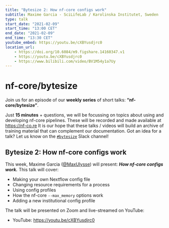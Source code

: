 ```yaml
---
title: "Bytesize 2: How nf-core configs work"
subtitle: Maxime Garcia - SciLifeLab / Karolinska Institutet, Sweden
type: talk
start_date: "2021-02-09"
start_time: "13:00 CET"
end_date: "2021-02-09"
end_time: "13:30 CET"
youtube_embed: https://youtu.be/cXBYusdjrc0
location_url:
    - https://doi.org/10.6084/m9.figshare.14160347.v1
    - https://youtu.be/cXBYusdjrc0
    - https://www.bilibili.com/video/BV1M54y1a7Uy
---
```


# nf-core/bytesize

Join us for an episode of our **weekly series** of short talks: **“nf-core/bytesize”**.

Just **15 minutes** + questions, we will be focussing on topics about using and developing nf-core pipelines.
These will be recorded and made available at <https://nf-co.re>
It is our hope that these talks / videos will build an archive of training material that can complement our documentation. Got an idea for a talk? Let us know on the [`#bytesize`](https://nfcore.slack.com/channels/bytesize) Slack channel!

## Bytesize 2: How nf-core configs work

This week, Maxime Garcia ([@MaxUlysse](http://github.com/MaxUlysse/)) will present: _**How nf-core configs work.**_ This talk will cover:

* Making your own Nextflow config file
* Changing resource requirements for a process
* Using config profiles
* How the nf-core `--max_memory` options work
* Adding a new institutional config profile

The talk will be presented on Zoom and live-streamed on YouTube:

* YouTube: <https://youtu.be/cXBYusdjrc0>

